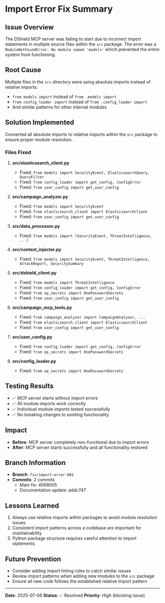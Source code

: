 # Import Error Fix Summary

## Issue Overview
The DShield MCP server was failing to start due to incorrect import statements in multiple source files within the `src` package. The error was a `ModuleNotFoundError: No module named 'models'` which prevented the entire system from functioning.

## Root Cause
Multiple files in the `src` directory were using absolute imports instead of relative imports:
- `from models import` instead of `from .models import`
- `from config_loader import` instead of `from .config_loader import`
- And similar patterns for other internal modules

## Solution Implemented
Converted all absolute imports to relative imports within the `src` package to ensure proper module resolution.

### Files Fixed
1. **src/elasticsearch_client.py**
   - Fixed: `from models import SecurityEvent, ElasticsearchQuery, QueryFilter`
   - Fixed: `from config_loader import get_config, ConfigError`
   - Fixed: `from user_config import get_user_config`

2. **src/campaign_analyzer.py**
   - Fixed: `from models import SecurityEvent`
   - Fixed: `from elasticsearch_client import ElasticsearchClient`
   - Fixed: `from user_config import get_user_config`

3. **src/data_processor.py**
   - Fixed: `from models import (SecurityEvent, ThreatIntelligence, ...)`

4. **src/context_injector.py**
   - Fixed: `from models import SecurityEvent, ThreatIntelligence, AttackReport, SecuritySummary`

5. **src/dshield_client.py**
   - Fixed: `from models import ThreatIntelligence`
   - Fixed: `from config_loader import get_config, ConfigError`
   - Fixed: `from op_secrets import OnePasswordSecrets`
   - Fixed: `from user_config import get_user_config`

6. **src/campaign_mcp_tools.py**
   - Fixed: `from campaign_analyzer import CampaignAnalyzer, ...`
   - Fixed: `from elasticsearch_client import ElasticsearchClient`
   - Fixed: `from user_config import get_user_config`

7. **src/user_config.py**
   - Fixed: `from config_loader import get_config, ConfigError`
   - Fixed: `from op_secrets import OnePasswordSecrets`

8. **src/config_loader.py**
   - Fixed: `from op_secrets import OnePasswordSecrets`

## Testing Results
- ✅ MCP server starts without import errors
- ✅ All module imports work correctly
- ✅ Individual module imports tested successfully
- ✅ No breaking changes to existing functionality

## Impact
- **Before**: MCP server completely non-functional due to import errors
- **After**: MCP server starts successfully and all functionality restored

## Branch Information
- **Branch**: `fix/import-error-001`
- **Commits**: 2 commits
  - Main fix: 4068005
  - Documentation update: addc747

## Lessons Learned
1. Always use relative imports within packages to avoid module resolution issues
2. Consistent import patterns across a codebase are important for maintainability
3. Python package structure requires careful attention to import statements

## Future Prevention
- Consider adding import linting rules to catch similar issues
- Review import patterns when adding new modules to the `src` package
- Ensure all new code follows the established relative import pattern

---
**Date**: 2025-07-06
**Status**: ✅ Resolved
**Priority**: High (blocking issue) 
